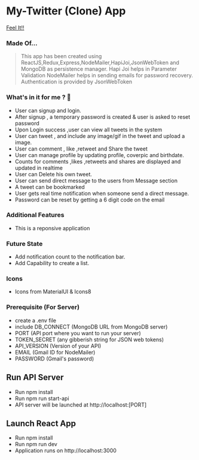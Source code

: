 # My-Twitter (Clone) App

[Feel It!!](https://my-twitter-media.herokuapp.com/)

### Made Of...

> This app has been created using ReactJS,Redux,Express,NodeMailer,HapiJoi,JsonWebToken and MongoDB as persistence manager.
> Hapi Joi helps in Parameter Validation
> NodeMailer helps in sending emails for password recovery.
> Authentication is provided by JsonWebToken

### What's in it for me ? :metal:

- User can signup and login.
- After signup , a temporary password is created & user is asked to reset password
- Upon Login success ,user can view all tweets in the system
- User can tweet , and include any image/gif in the tweet and upload a image.
- User can comment , like ,retweet and Share the tweet
- User can manage profile by updating profile, coverpic and birthdate.
- Counts for comments ,likes ,retweets and shares are displayed and updated in realtime
- User can Delete his own tweet.
- User can send direct message to the users from Message section
- A tweet can be bookmarked
- User gets real time notification when someone send a direct message.
- Password can be reset by getting a 6 digit code on the email

### Additional Features

- This is a reponsive application

### Future State

- Add notification count to the notification bar.
- Add Capability to create a list.

### Icons

- Icons from MaterialUI & Icons8

### Prerequisite (For Server)

- create a .env file
- include DB_CONNECT (MongoDB URL from MongoDB server)
- PORT (API port where you want to run your server)
- TOKEN_SECRET (any gibberish string for JSON web tokens)
- API_VERSION (Version of your API)
- EMAIL (Gmail ID for NodeMailer)
- PASSWORD (Gmail's password)

## Run API Server

- Run npm install
- Run npm run start-api
- API server will be launched at http://localhost:[PORT]

## Launch React App

- Run npm install
- Run npm run dev
- Application runs on http://localhost:3000
